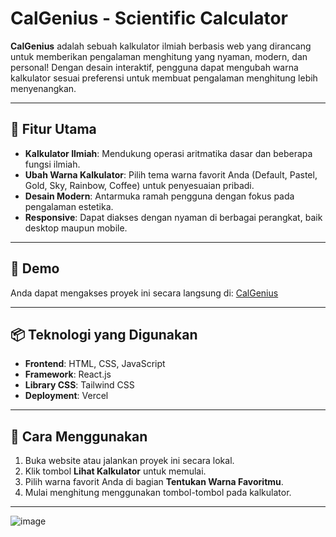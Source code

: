 # CalGenius - Scientific Calculator

**CalGenius** adalah sebuah kalkulator ilmiah berbasis web yang dirancang untuk memberikan pengalaman menghitung yang nyaman, modern, dan personal! Dengan desain interaktif, pengguna dapat mengubah warna kalkulator sesuai preferensi untuk membuat pengalaman menghitung lebih menyenangkan.

---

## 🎨 Fitur Utama

- **Kalkulator Ilmiah**: Mendukung operasi aritmatika dasar dan beberapa fungsi ilmiah.
- **Ubah Warna Kalkulator**: Pilih tema warna favorit Anda (Default, Pastel, Gold, Sky, Rainbow, Coffee) untuk penyesuaian pribadi.
- **Desain Modern**: Antarmuka ramah pengguna dengan fokus pada pengalaman estetika.
- **Responsive**: Dapat diakses dengan nyaman di berbagai perangkat, baik desktop maupun mobile.

---

## 🚀 Demo

Anda dapat mengakses proyek ini secara langsung di: [CalGenius](https://calculatordeo.vercel.app/)

---

## 📦 Teknologi yang Digunakan

- **Frontend**: HTML, CSS, JavaScript
- **Framework**: React.js
- **Library CSS**: Tailwind CSS
- **Deployment**: Vercel

---

## 📖 Cara Menggunakan

1. Buka website atau jalankan proyek ini secara lokal.
2. Klik tombol **Lihat Kalkulator** untuk memulai.
3. Pilih warna favorit Anda di bagian **Tentukan Warna Favoritmu**.
4. Mulai menghitung menggunakan tombol-tombol pada kalkulator.

---




![image](https://github.com/user-attachments/assets/37e389c7-8762-4bef-8c96-85fd3a853c80)
